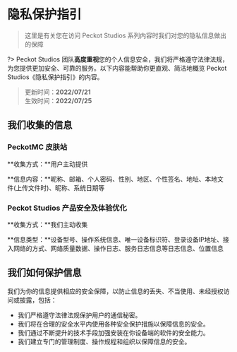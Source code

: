 # 隐私保护指引
> 这里是有关您在访问 Peckot Studios 系列内容时我们对您的隐私信息做出的保障

?> Peckot Studios 团队**高度重视**您的个人信息安全，我们将严格遵守法律法规，为您提供更加安全、可靠的服务。以下内容能帮助你更直观、简洁地概览 Peckot Studios《隐私保护指引》的内容。

> 更新时间：**2022/07/21**  
> 生效时间：**2022/07/25**

## 我们收集的信息

<h3>PeckotMC 皮肤站</h3>

**收集方式：**用户主动提供

**信息内容：**昵称、邮箱、个人密码、性别、地区、个性签名、地址、本地文件(上传文件时)、昵称、系统日期等

<h3>Peckot Studios 产品安全及体验优化</h3>

**收集方式：**我们主动收集

**信息类型：**设备型号、操作系统信息、唯一设备标识符、登录设备IP地址、接入网络的方式、网络质量数据、操作日志、服务日志信息等日志信息、位置信息

## 我们如何保护信息

我们为你的信息提供相应的安全保障，以防止信息的丢失、不当使用、未经授权访问或披露，包括：

* 我们严格遵守法律法规保护用户的通信秘密。
* 我们将在合理的安全水平内使用各种安全保护措施以保障信息的安全。
* 我们通过不断提升的技术手段加强安装在你设备端的软件的安全能力。
* 我们建立专门的管理制度、操作规程和组织以保障信息的安全。

